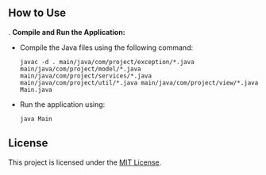 ## How to Use

. **Compile and Run the Application:**

- Compile the Java files using the following command:
  ```
  javac -d . main/java/com/project/exception/*.java main/java/com/project/model/*.java main/java/com/project/services/*.java main/java/com/project/util/*.java main/java/com/project/view/*.java Main.java
  ```
- Run the application using:
  ```
  java Main
  ```

## License

This project is licensed under the [MIT License](LICENSE).
